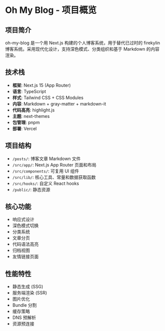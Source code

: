 # Oh My Blog - 项目概览

## 项目简介
oh-my-blog 是一个用 Next.js 构建的个人博客系统，用于替代已过时的 firekylin 博客系统。采用现代化设计，支持深色模式、分类组织和基于 Markdown 的内容渲染。

## 技术栈
- **框架**: Next.js 15 (App Router)
- **语言**: TypeScript
- **样式**: Tailwind CSS + CSS Modules
- **内容**: Markdown + gray-matter + markdown-it
- **代码高亮**: highlight.js
- **主题**: next-themes
- **包管理**: pnpm
- **部署**: Vercel

## 项目结构
- `/posts/`: 博客文章 Markdown 文件
- `/src/app/`: Next.js App Router 页面和布局
- `/src/components/`: 可复用 UI 组件
- `/src/lib/`: 核心工具、常量和数据获取函数
- `/src/hooks/`: 自定义 React hooks
- `/public/`: 静态资源

## 核心功能
- 响应式设计
- 深色模式切换
- 分类系统
- 文章分页
- 代码语法高亮
- 归档视图
- 友情链接页面

## 性能特性
- 静态生成 (SSG)
- 服务端渲染 (SSR)
- 图片优化
- Bundle 分割
- 缓存策略
- DNS 预解析
- 资源预连接